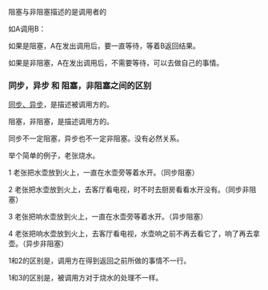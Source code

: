 阻塞与非阻塞描述的是调用者的

如A调用B：

如果是阻塞，A在发出调用后，要一直等待，等着B返回结果。

如果是非阻塞，A在发出调用后，不需要等待，可以去做自己的事情。


### 同步，异步 和 阻塞，非阻塞之间的区别

[同步、异步](/basics/java-basic/synchronized-vs-asynchronization.md)，是描述被调用方的。

阻塞，非阻塞，是描述调用方的。

同步不一定阻塞，异步也不一定非阻塞。没有必然关系。

举个简单的例子，老张烧水。

1 老张把水壶放到火上，一直在水壶旁等着水开。（同步阻塞）

2 老张把水壶放到火上，去客厅看电视，时不时去厨房看看水开没有。（同步非阻塞）

3 老张把响水壶放到火上，一直在水壶旁等着水开。（异步阻塞）

4 老张把响水壶放到火上，去客厅看电视，水壶响之前不再去看它了，响了再去拿壶。（异步非阻塞）

1和2的区别是，调用方在得到返回之前所做的事情不一行。

1和3的区别是，被调用方对于烧水的处理不一样。
